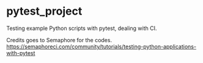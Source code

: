 # pytest_project
Testing example Python scripts with pytest, dealing with CI.

Credits goes to Semaphore for the codes. 
https://semaphoreci.com/community/tutorials/testing-python-applications-with-pytest
